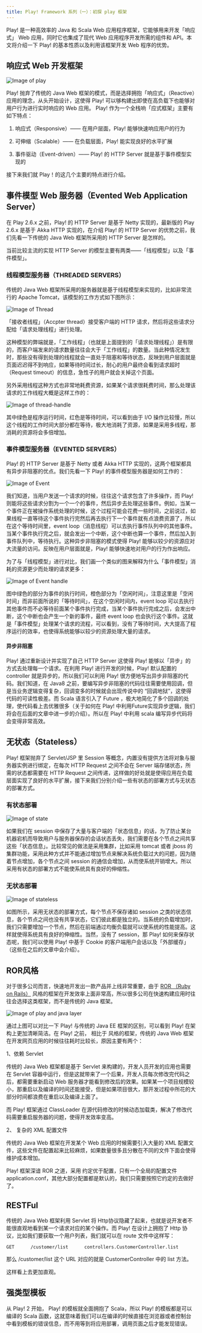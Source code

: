 ```yaml
---
title: Play! Framework 系列（一）：初探 play 框架
---
```


Play! 是一种高效率的 Java 和 Scala Web 应用程序框架，它能够用来开发「响应式」 Web 应用，同时它也集成了现代 Web 应用程序开发所需的组件和 API。本文将介绍一下 Play! 的基本性质以及利用该框架开发 Web 程序的优势。

## 响应式 Web 开发框架

![Image of play](../assets/img/architecture-of-the-play.png)

Play! 抛弃了传统的 Java Web 框架的模式，而是选择拥抱「响应式」（Reactive）应用的理念，从头开始设计，这使得 Play! 可以够构建出即使在高负载下也能够对用户行为进行实时响应的 Web 应用。 Play! 作为一个全栈响「应式框架」主要有如下特点：

1. 响应式（Responsive）—— 在用户层面，Play! 能够快速响应用户的行为

2. 可伸缩（Scalable）—— 在负载层面，Play! 能实现良好的水平扩展

3. 事件驱动（Event-driven）—— Play! 的 HTTP Server 就是基于事件模型实现的

接下来我们就 Play！的这几个主要的特点进行介绍。

## 事件模型 Web 服务器（Evented Web Application Server）

在 Play 2.6.x 之前，Play! 的 HTTP Server 是基于 Netty 实现的，最新版的 Play 2.6.x 是基于 Akka HTTP 实现的，在介绍 Play! 的 HTTP Server 的优势之前，我们先看一下传统的 Java Web 框架所采用的 HTTP Server 是怎样的。

当前比较主流的实现 HTTP Server 的模型主要有两类——「线程模型」以及「事件模型」。

### 线程模型服务器（THREADED SERVERS）

传统的 Java Web 框架所采用的服务器就是基于线程模型来实现的，比如非常流行的 Apache Tomcat，该模型的工作方式如下图所示：

![Image of Thread](../assets/img/thread.png)

「接收者线程」（Accpter thread）接受客户端的 HTTP 请求，然后将这些请求分配给「请求处理线程」进行处理。

这种模型的弊端就是，「工作线程」（也就是上面提到的「请求处理线程」）是有限的，而客户端发来的请求数量往往会大于「工作线程」的数量。当此种情况发生时，那些没有得到处理的线程就会一直处于阻塞和等待状态，反映到用户层面就是页面迟迟得不到响应，如果等待时间过长，耐心的用户最终会看到请求超时（Request timeout）的信息，急性子的用户就会关掉这个页面。

另外采用线程这种方式也非常地耗费资源，如果某个请求很耗费时间，那么处理该请求的工作线程大概是这样工作的：

![Image of thread-handle](../assets/img/thread-handle.png)

其中绿色是程序运行时间，红色是等待时间，可以看到由于 I/O 操作比较慢，所以这个线程的工作时间大部分都在等待，极大地消耗了资源，如果是采用多线程，那消耗的资源将会多倍增加。

### 事件模型服务器（EVENTED SERVERS）

Play! 的 HTTP Server 是基于 Netty 或者 Akka HTTP 实现的，这两个框架都具有异步非阻塞的优点。我们先看一下 Play! 的事件模型服务器是如何工作的：

![Image of Event](../assets/img/event.png)

我们知道，当用户发送一个请求的时候，往往这个请求包含了许多操作，而 Play! 则能将这些请求分割为一个一个的事件，然后异步去处理这些事件。例如，当某一个事件正在被操作系统处理的时候，这个过程可能会花费一些时间，之前说过，如果线程一直等待这个事件执行完然后再去执行下一个事件就有点浪费资源了，所以在这个等待时间里，event loop（消息线程）可以去执行事件队列中的其他事件。当某个事件执行完之后，就会发出一个中断，这个中断也算一个事件，然后加入到事件队列中，等待执行。这种异步非阻塞的模式使得 Play! 能够以较少的资源应对大流量的访问。反映在用户层面就是，Play! 能够快速地对用户的行为作出响应。

为了与「线程模型」进行对比，我们画一个类似的图来解释为什么「事件模型」消耗的资源更少而处理的请求更多：

![Image of Event handle](../assets/img/event-handle.png)

图中绿色的部分为事件的执行时间，橙色部分为「空闲时间」，注意这里是「空闲时间」而非前面所说的「等待时间」，在这个空闲时间内，event loop 可以去执行其他事件而不必等待前面某个事件执行完成，当某个事件执行完成之后，会发出中断，这个中断也会产生一个新的事件，最终 event loop 也会执行这个事件。这就是「事件模型」处理某个请求的流程，可以看到，没有了等待时间，大大提高了程序运行的效率，也使得系统能够以较少的资源处理大量的请求。

#### 异步非阻塞

Play! 通过重新设计并实现了自己 HTTP Server 这使得 Play! 能够以「异步」的方式去处理每一个请求。在利用 Play! 进行开发的时候，Play! 默认配置的 controller 就是异步的，所以我们可以利用 Play! 很方便地写出异步非阻塞的代码。我们知道，在 Java8 之前，要编写异步非阻塞的代码往往需要使用回调，但是当业务逻辑变得复杂，回调变多的时候就会出现传说中的 “回调地狱”，这使得代码的可读性极差。而 Scala 语言引入了 Future ，极大地简化了多个回调的处理，使代码看上去优雅很多（关于如何在 Play! 中利用Future实现异步逻辑，我们将会在后面的文章中进一步的介绍）。所以在 Play! 中利用 scala 编写异步代码将会变得非常高效。


## 无状态（Stateless）

Play! 框架抛弃了 Servlet/JSP 里 Session 等概念，内置没有提供方法将对象与服务器实例进行绑定，在每次 HTTP Request 之间不会在 Server 端存储状态，所需的状态都需要在 HTTP Request 之间传递，这样做的好处就是使得应用在负载层面实现了良好的水平扩展，接下来我们分别介绍一些有状态的部署方式与无状态的部署方式。

### 有状态部署

![Image of state](../assets/img/state.png)

如果我们在 session 中保存了大量与客户端的「状态信息」的话，为了防止某台机器宕机而导致用户与服务器保存的会话状态丢失，我们需要在各个节点之间共享这些「状态信息」。比较常见的做法是采用集群，比如采用 tomcat 或者 jboss 的集群功能，采用此种方式并不能通过增加节点来解决系统负载过大的问题，因为随着节点增加，各个节点之间 session 的通信会增加，从而使系统开销增大。所以采用有状态的部署方式不能使系统具有良好的伸缩性。

### 无状态部署

![Image of stateless](../assets/img/stateless.png)

如图所示，采用无状态的部署方式，每个节点不保存诸如 session 之类的状态信息，各个节点之间也没有共享状态，它们彼此都是独立的。当系统的负载增加时，我们只需要增加一个节点，然后在前端通过均衡负载就可以使系统的性能提高。这样就使得系统具有良好的伸缩性。当然，没有了 session，那 Play! 如何来保存状态呢，我们可以使用 Play! 中基于 Cookie 的客户端用户会话以及「外部缓存」（这些在之后的文章中会介绍）。


## ROR风格

对于很多公司而言，快速地开发出一款产品并上线非常重要，由于 [ROR （Ruby on Rails）](https://en.wikipedia.org/wiki/Ruby_on_Rails) 风格的框架在开发效率上面非常高，所以很多公司在快速构建应用时往往会选择这类框架，而不是传统的 Java 框架。

![Image of play and java layer](../assets/img/play-java-layer.png)

通过上图可以对比一下 Play! 与传统的 Java EE 框架的区别，可以看到 Play! 在架构上更加清晰简洁。在 Play! 之前， 相比于 风格的框架，传统的 Java Web 框架在开发网页应用的时候往往耗时比较长，原因主要有两个：

1、依赖 Servlet

传统的 Java Web 框架都是基于 Servlet 来构建的，开发人员开发的应用也需要在 Servlet 容器中运行，但是这就带来了一个后果，开发人员每次修改完代码之后，都需要重新启动 Web 服务器才能看到修改后的效果。如果某一个项目规模较小，那重启以及编译的时间还能接受，但是如果项目很大，那开发过程中所花的大部分时间都浪费在重启以及编译上面了。

而 Play! 框架通过 ClassLoader 在源代码修改的时候动态加载类，解决了修改代码需要重启服务器的问题，使得开发效率变高。

2、 复杂的 XML 配置文件

传统的 Java Web 框架在开发某个 Web 应用的时候需要引入大量的 XML 配置文件，这些文件在配置起来比较麻烦，如果数量很多且分散在不同的文件下面会使得维护成本增加。

Play! 框架深谙 ROR 之道，采用 约定优于配置，只有一个全局的配置文件 application.conf，其他大部分配置都是默认的，我们只需要按照它约定的去做好了。


## RESTFul

传统的 Java Web 框架利用 Servlet 将 Http协议隐藏了起来，也就是说开发者不能很直观地看到某一个请求对应的某个操作。而 Play! 在设计上拥抱了 Http 协议，比如我们要获取一个用户列表，我们就可以在 route 文件中这样写：

```
GET      /customer/list      controllers.CustomerController.list
```

那么 /customer/list 这个 URL 对应的就是 CustomerController 中的 list 方法。

这样看上去更加直观。

## 强类型模板

从 Play! 2 开始， Play! 的模板就全面拥抱了 Scala，所以 Play! 的模板都是可以编译的 Scala 函数，这就意味着我们可以在编译的时候直接在浏览器或者控制台中看到模板的错误信息，而不用等到将应用部署，调用页面之后才能发现错误。

